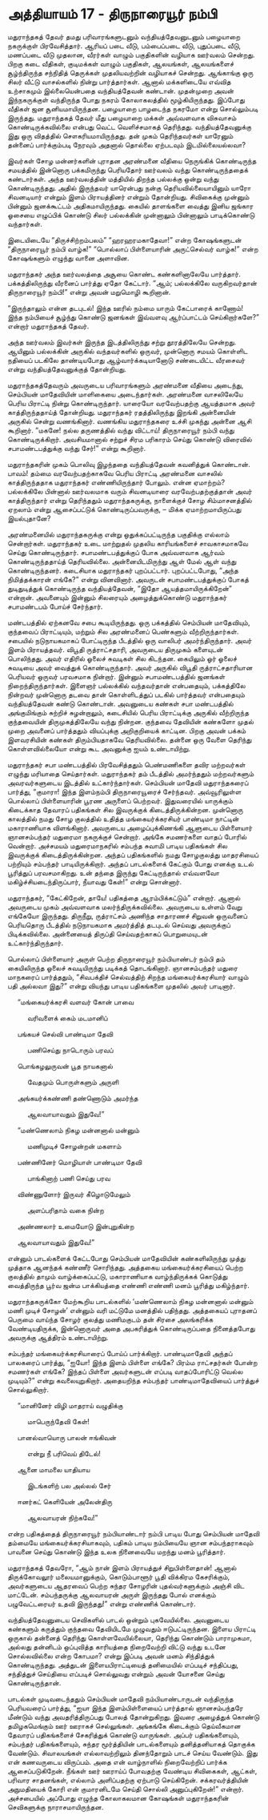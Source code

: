 # அத்தியாயம் 17 - திருநாரையூர் நம்பி

மதுராந்தகத் தேவர் தமது பரிவாரங்களுடனும் வந்தியத்தேவனுடனும் பழையாறை நகருக்குள் பிரவேசித்தார். ஆரியப் படை வீடு, பம்பைப்படை வீடு, புதுப்படை வீடு, மணப்படை வீடு முதலான, வீரர்கள் வாழும் பகுதிகளின் வழியாக ஊர்வலம் சென்றது. பிறகு கடை வீதிகள், குடிமக்கள் வாழும் பகுதிகள், ஆலயங்கள், ஆலயங்களைச் சூழ்ந்திருந்த சந்நிதித் தெருக்கள் முதலியவற்றின் வழியாகச் சென்றது. ஆங்காங்கு ஒரு சிலர் வீட்டு வாசல்களில் நின்று பார்த்தார்கள். ஆனால் மக்களிடையே எவ்வித உற்சாகமும் இல்லையென்பதை வந்தியத்தேவன் கண்டான். முதன்முறை அவன் இந்நகருக்குள் வந்திருந்த போது நகரம் கோலாகலத்தில் மூழ்கியிருந்தது. இப்போது வீதிகள் ஜன சூனியமாயிருந்தன. பழையாறை பாழடைந்த நகரமோ என்று சொல்லும்படி இருந்தது. மதுராந்தகத் தேவர் மீது பழையாறை மக்கள் அவ்வளவாக விசுவாசம் கொண்டிருக்கவில்லை என்பது வெட்ட வெளிச்சமாகத் தெரிந்தது. வந்தியத்தேவனுக்கு இது ஒரு விதத்தில் சௌகரியமாயிருந்தது. தன் முகம் தெரிந்தவர்கள் யாரேனும் தன்னைப் பார்க்கும்படி நேரவும் அதனால் தொல்லை ஏற்படவும் இடமில்லையல்லவா?

இவர்கள் சோழ மன்னர்களின் புராதன அரண்மனை வீதியை நெருங்கிக் கொண்டிருந்த சமயத்தில் இன்னொரு பக்கமிருந்து பெரியதோர் ஊர்வலம் வந்து கொண்டிருந்ததைக் கண்டார்கள். அந்த ஊர்வலத்தின் மத்தியில் திறந்த பல்லக்கு ஒன்று வந்து கொண்டிருந்தது. அதில் இருந்தவர் யாரென்பது நன்கு தெரியவில்லையாயினும் யாரோ சிவனடியார் என்றும் இளம் பிராயத்தினர் என்றும் தோன்றியது. சிவிகைக்கு முன்னும் பின்னும் ஜனக்கூட்டம் அதிகமாயிருந்தது. கையில் தாளங்களை வைத்து இனிய ஜங்கார ஓசையை எழுப்பிக் கொண்டு சிலர் பல்லக்கின் முன்னாலும் பின்னாலும் பாடிக்கொண்டு வந்தார்கள்.

இடையிடையே &#8220;திருச்சிற்றம்பலம்&#8221; &#8220;ஹரஹரமகாதேவா!&#8221; என்ற கோஷங்களுடன் &#8220;திருநாரையூர் நம்பி வாழ்க!&#8221; &#8220;பொல்லாப் பிள்ளையாரின் அருட்செல்வர் வாழ்க!&#8221; என்ற கோஷங்களும் எழுந்து வானை அளாவின.

மதுராந்தகர் அந்த ஊர்வலத்தை அசூயை கொண்ட கண்களினாலேயே பார்த்தார். பக்கத்திலிருந்து வீரனைப் பார்த்து ஏதோ கேட்டார். &#8220;ஆம்; பல்லக்கிலே வருகிறவர்தான் திருநாரையூர் நம்பி!&#8221; என்று அவன் மறுமொழி கூறினான்.

&#8220;இருந்தாலும் என்ன தடபுடல்! இந்த ஊரில் நம்மை யாரும் கேட்பாரைக் காணோம்! இந்த நம்பியைச் சூழ்ந்து கொண்டு ஜனங்கள் இவ்வளவு ஆர்ப்பாட்டம் செய்கிறார்களே?&#8221; என்றார் மதுராந்தகத் தேவர்.

அந்த ஊர்வலம் இவர்கள் இருந்த இடத்திலிருந்து சற்று தூரத்திலேயே சென்றது. ஆயினும் பல்லக்கின் அருகில் வந்தவர்களில் ஒருவர், முன்னொரு சமயம் கொள்ளிட நதியைப் படகிலே தாண்டியபோது ஆழ்வார்க்கடியானோடு சண்டையிட்ட வீரசைவர் என்று வந்தியத்தேவனுக்குத் தோன்றியது.

மதுராந்தகத்தேவரும் அவருடைய பரிவாரங்களும் அரண்மனை வீதியை அடைந்து, செம்பியன் மாதேவியின் மாளிகையை அடைந்தார்கள். அரண்மனை வாசலிலேயே பெரிய பிராட்டி நின்று கொண்டிருந்தார். யாரையோ வரவேற்பதற்கு ஆயத்தமாக அவர் காத்திருந்ததாய்த் தோன்றியது. மதுராந்தகர் ரதத்திலிருந்து இறங்கி அன்னையின் அருகில் சென்று வணங்கினார். வணங்கிய மதுராந்தகரை உச்சி முகந்து அன்னை ஆசி கூறினார். &#8220;மகனே! நல்ல தருணத்தில் வந்து விட்டாய்! திருநாரையூர் நம்பி வந்து கொண்டிருக்கிறார். அவசியமானால் சற்றுச் சிரம பரிகாரம் செய்து கொண்டு விரைவில் சபாமண்டபத்துக்கு வந்து சேர்!&#8221; என்று கூறினார்.

மதுராந்தகரின் முகம் பொலிவு இழந்ததை வந்தியத்தேவன் கவனித்துக் கொண்டான். பாவம்! தம்மை வரவேற்பதற்காகவே பெரிய பிராட்டி அரண்மனை வாசலில் காத்திருந்ததாக மதுராந்தகர் எண்ணியிருந்தார் போலும். என்ன ஏமாற்றம்? பல்லக்கிலே பின்னால் ஊர்வலமாக வரும் சிவனடியாரை வரவேற்பதற்குத்தான் அவர் காத்திருந்தார் என்று தெரிந்ததும் மதுராந்தகருக்கு, நாளைக்குச் சோழ சிம்மாசனத்தில் ஏறலாம் என்று ஆசைப்பட்டுக் கொண்டிருப்பவருக்கு, &#8211; மிக்க ஏமாற்றமாயிருப்பது இயல்புதானே?

அரண்மனையில் மதுராந்தகருக்கு என்று ஒதுக்கப்பட்டிருந்த பகுதிக்கு எல்லாம் சென்றார்கள். மதுராந்தகர் உடை மாற்றுதல் முதலிய காரியங்களைச் சாவகாசமாகவே செய்து கொண்டிருந்தார். சபாமண்டபத்துக்குப் போக அவ்வளவாக ஆர்வம் கொண்டிருந்ததாய்த் தெரியவில்லை. அன்னையிடமிருந்து ஆள் மேல் ஆள் வந்து கொண்டிருந்தனர். கடைசியாக மதுராந்தகர் புறப்பட்டார். புறப்பட்டபோது, &#8220;அந்த நிமித்தக்காரன் எங்கே?&#8221; என்று வினவினார். அவருடன் சபாமண்டபத்துக்குப் போகத் துடிதுடித்துக் கொண்டிருந்த வந்தியத்தேவன், &#8220;இதோ ஆயத்தமாயிருக்கிறேன்&#8221; என்றான். அவனையும் இன்னும் சிலரையும் அழைத்துக்கொண்டு மதுராந்தகர் சபாமண்டபம் போய்ச் சேர்ந்தார்.

மண்டபத்தில் ஏற்கனவே சபை கூடியிருந்தது. ஒரு பக்கத்தில் செம்பியன் மாதேவியும், குந்தவைப் பிராட்டியும், மற்றும் சில அரண்மனைப் பெண்களும் வீற்றிருந்தார்கள். சபையில் நடுநாயகமாகப் போட்டிருந்த பீடத்தில் ஒரு வாலிபர் அமர்ந்திருந்தார். அவர் இளம் பிராயத்தவர். விபூதி ருத்ராட்சதாரி, அவருடைய திருமுகம் களையுடன் பொலிந்தது. அவர் எதிரில் ஓலைச் சுவடிகள் சில கிடந்தன. கையிலும் ஓர் ஓலைச் சுவடியை அவர் வைத்துக் கொண்டிருந்தார். அவர் அருகில் விபூதி ருத்ராட்சதாரியான பெரியவர் ஒருவர் பரவசமாக நின்றார். இன்னும் சபாமண்டபத்தில் ஜனங்கள் நிறைந்திருந்தார்கள். இளைஞர் பல்லக்கில் வந்தவர்தான் என்பதையும், பக்கத்திலே நின்றவர் முன்னொரு தடவை தான் கொள்ளிடத்துப் படகில் பார்த்தவர் என்பதையும் வந்தியத்தேவன் கண்டு கொண்டான். அவனுடைய கண்கள் சபா மண்டபத்தில் அங்குமிங்கும் சுற்றிச் சுழன்றாலும், கடைசியில் பெரிய பிராட்டிக்கு அருகில் வீற்றிருந்த குந்தவையின் திருமுகத்திலேயே வந்து நின்றன. குந்தவை தேவியின் கண்களோ முதல் முறை அவனைப் பார்த்ததும் வியப்புக்கு அறிகுறியைக் காட்டின. பிறகு அவன் பக்கம் இளவரசியின் கண்கள் திரும்பியதாகவே தெரியவில்லை. தன்னை ஒரு வேளை தெரிந்து கொள்ளவில்லையோ என்று கூட அவனுக்கு ஐயம் உண்டாயிற்று.

மதுராந்தகர் சபா மண்டபத்தில் பிரவேசித்ததும் பெண்மணிகளை தவிர மற்றவர்கள் எழுந்து மரியாதை செய்தார்கள். மதுராந்தகர் தம் பீடத்தில் அமர்ந்ததும் மற்றவர்களும் அவரவர்களுடைய இடத்தில் உட்கார்ந்தார்கள். செம்பியன் மாதேவி மதுராந்தகரைப் பார்த்து, &#8220;குமாரா! இந்த இளம்நம்பி திருநாரையூரைச் சேர்ந்தவர். அவ்வூரிலுள்ள பொல்லாப் பிள்ளையாரின் பூரண அருளைப் பெற்றவர். இதுவரையில் யாருக்கும் கிடைக்காத தேவாரப் பதிகங்கள் சில இவருக்குக் கிடைத்திருக்கின்றன. முன்னொரு காலத்தில் நமது சோழ குலத்தில் உதித்த மங்கையர்க்கரசியர் பாண்டிமா நாட்டின் மகாராணியாக விளங்கினார். அவருடைய அழைப்புக்கிணங்கி ஆளுடைய பிள்ளையார் ஞானசம்பந்தர் மதுரைமா நகருக்குச் சென்றார். அங்கே சமணர்களை வாதப் போரில் வென்றார். அச்சமயம் மதுரைமாநகரில் சம்பந்த சுவாமி பாடிய பதிகங்கள் சில இவருக்குக் கிடைத்திருக்கின்றன. அந்தப் பதிகங்களில் நமது சோழகுலத்து மாதரசியைப் பற்றியும் சம்பந்தர் பாடியிருக்கிறார். அந்தப் பாடல்களைக் கேட்கும் போது எனக்கு உடல் பூரித்துப் பரவசமாகிறது. உன் தந்தை இருந்து கேட்டிருந்தால் எவ்வளவோ மகிழ்ச்சியடைந்திருப்பார், நீயாவது கேள்!&#8221; என்று சொன்னார்.

மதுராந்தகர், &#8220;கேட்கிறேன், தாயே! பதிகத்தை ஆரம்பிக்கட்டும்&#8221; என்றார். ஆனால் அவருடைய முகம் அவ்வளவாக மலர்ந்திருக்கவில்லை. அவருடைய உள்ளம் வேறு எங்கேயோ இருந்தது. திருநீறு, ருத்ராட்சம் அணிந்த சாதாரணச் சிறுவன் ஒருவனைப் பெரியதொரு பீடத்தில் நடுநாயகமாக அமர்த்தித் தடபுடல் செய்வது அவருக்குப் பிடிக்கவில்லை. அன்னையைத் திருப்தி செய்வதற்காகப் பொறுமையுடன் உட்கார்ந்திருந்தார்.

பொல்லாப் பிள்ளையார் அருள் பெற்ற திருநாரையூர் நம்பியாண்டர் நம்பி தம் கையிலிருந்த ஓலைச் சுவடியிருந்து படிக்கத் தொடங்கினார். ஞானசம்பந்தர் மதுரை மாநகரைப் பார்த்ததும், &#8220;சிவபக்திச் செல்வத்திற் சிறந்த மங்கையர்க்கரசியார் வாழும் பதி அல்லவா இது?&#8221; என்று வியந்து பாடிய பதிகங்களை முதலில் அவர் பாடினார்.<div class = "quote-song">      &#8220;மங்கையர்க்கரசி வளவர் கோன் பாவை


  
          வரிவளைக் கைம் மடமானிப்
  
     பங்கயச் செல்வி பாண்டிமா தேவி
  
          பணிசெய்து நாடொரும் பரவப்
  
     பொங்கழலுருவன் பூத நாயகனால்
  
          வேதமும் பொருள்களும் அருளி
  
     அங்கயர்க்கண்ணி தண்ணொடும் அமர்ந்த
  
          ஆலவாயாவதும் இதுவே!&#8221;
  
     &#8220;மண்ணெலாம் நிகழ மன்னனால் மன்னும்
  
          மணிமுடிச் சோழன்றன் மகளாம்
  
     பண்ணினேர் மொழியாள் பாண்டிமா தேவி
  
          பாங்கினாற் பணி செய்து பரவ
  
     விண்ணுளோர் இருவர் கீழொடுமேலும்
  
          அளப்பரிதாம் வகை நின்ற
  
     அண்ணலார் உமையோடு இன்புறுகின்ற
  
     ஆலவாயாவதும் இதுவே!&#8221; </div> 

என்னும் பாடல்களைக் கேட்டபோது செம்பியன் மாதேவியின் கண்களிலிருந்து முத்து முத்தாக ஆனந்தக் கண்ணீர் சொரிந்தது. அத்தகைய மங்கையர்க்கரசியைப் பெற்ற குலத்தில் தாமும் வாழ்க்கைப்பட்டு, மகாராணியாக வாழ்ந்திருக்கக் கொடுத்து வைத்திருந்த பூர்வ ஜன்ம பாக்கியத்தை எண்ணி எண்ணி மனம் பூரித்து மகிழ்ந்தார்.

மதுராந்தகருக்கோ மேற்கூறிய பாடல்களில் &#8216;மண்ணெலாம் நிகழ மன்னனால் மன்னும் மணி முடிச் சோழன்&#8217; என்னும் வரி மட்டுமே மனத்தில் பதிந்தது. அத்தகையப் புராதனப் பெருமை வாய்ந்த சோழர் குலத்து மணிமகுடம் தன் சிரசை அலங்கரிக்க வேண்டியதிருக்க, இன்னொருவர் அதை அபகரித்துக் கொண்டிருப்பதை நினைத்தபோது அவருக்கு ஆத்திரம் உண்டாயிற்று.

சம்பந்தர் மங்கையர்க்கரசியாரைப் போய்ப் பார்க்கிறார். பாண்டிமாதேவி அந்தப் பாலகரைப் பார்த்து, &#8220;ஐயோ! இந்த இளம் பிள்ளை எங்கே? பிரம்ம ராட்சதர்கள் போன்ற சமணர்கள் எங்கே? இந்தப் பிள்ளை அவர்களுடன் எப்படி வாதப்போரிட்டு வெல்ல முடியும்?&#8221; என்று கவலையுறுகிறார். அதையறிந்த சம்பந்தர் பாண்டிமாதேவியைப் பார்த்துச் சொல்லுகிறார்.<div class = "quote-song">      &#8220;மானினேர் விழி மாதராய் வழுதிக்கு


  
          மாபெருந்தேவி கேள்!
  
     பானல்வாயொரு பாலன் ஈங்கிவன்
  
          என்று நீ பரிவெய் திடேல்!
  
     ஆனை மாமலை யாதியாய
  
          இடங்களிற் பல அல்லல் சேர்
  
     ஈனர்கட் கெளியேன் அலேன்திரு
  
          ஆலவாயரன் நிற்கவே!&#8221; </div> 

என்ற பதிகத்தைத் திருநாரையூர் நம்பியாண்டார் நம்பி பாடிய போது செம்பியன் மாதேவி தம்மையே மங்கையர்க்கரசியாகவும், பதிகம் பாடிய நம்பியையே ஞான சம்பந்தராகவும் பாவனை செய்து கொண்டு இந்த உலக நினைவையே மறந்து மனம் பூரித்தார்.

மதுராந்தகத் தேவரோ, &#8220;ஆம் நான் இளம் பிராயத்துச் சிறுபிள்ளைதான்! ஆனால் திருக்கோவலூர் மலையமானுக்கும், கொடும்பாளூர் பூதி விக்கிரம கேசரிக்கும், அவர்களுடைய ஆதரவைப் பெற்ற சுந்தர சோழரின் புதல்வர்களுக்கும் அஞ்சி விட மாட்டேன். சம்பந்தருக்கு ஆலவாயரன் அருள் இருந்தது போல் எனக்கும் பழுவேட்டரையர் உதவி இருந்தது!&#8221; என்று எண்ணிக் கொண்டார்.

வந்தியத்தேவனுடைய செவிகளில் பாடல் ஒன்றும் புகவேயில்லை. அவனுடைய கண்களும் கருத்தும் குந்தவை தேவியிடமே முழுவதும் ஈடுபட்டிருந்தன. இளைய பிராட்டி ஒருகால் தன்னைத் தெரிந்து கொள்ளவேயில்லையா, தெரிந்து கொண்டும் பாராமுகமா, அல்லது தன்னிடம் ஒப்புவித்த காரியத்தை நிறைவேற்றி விட்டு வந்து உடனே சொல்லவில்லை என்ற கோபமா? என்று இப்படி அவன் மனம் சிந்தித்துக் கொண்டிருந்தது. அத்துடன் இளையபிராட்டியைத் தனிமையில் எப்படிச் சந்திப்பது, சந்தித்துச் செய்தியை எப்படிச் சொல்லுவது என்றும் அவன் யோசனை செய்து கொண்டிருந்தான்.

பாடல்கள் முடிவடைந்ததும் செம்பியன் மாதேவி நம்பியாண்டாருடன் வந்திருந்த பெரியவரைப் பார்த்து, &#8220;ஐயா இந்த இளம்பிள்ளையைப் பார்த்தால் ஞானசம்பந்தரே மீண்டும் வந்து அவதரித்திருப்பது போலத் தோன்றுகிறது. இவரை அழைத்துக் கொண்டு தமிழகமெங்கும் ஊர் ஊராகச் செல்லுங்கள். அங்கங்கே கிடைக்கும் தெய்வீகமான தேவாரப் பதிகங்களைச் சேகரித்துக் கொண்டு வாருங்கள். அப்பர் பதிகங்களையும், சம்பந்தர் பதிகங்களையும், சுந்தர மூர்த்தியின் பாடல்களையும் தனித்தனியாகத் தொகுக்க வேண்டும். சிவாலயங்கள் எல்லாவற்றிலும் தினந்தோறும் பாடச் செய்ய வேண்டும். இது என் கணவருடைய விருப்பம். அதை என் வாழ்நாளில் நிறைவேற்றிப் பார்க்க ஆசைப்படுகிறேன். நீங்கள் ஊர் ஊராய்ப் போவதற்கு வேண்டிய சிவிகைகள், ஆட்கள், பரிவார சாதனங்கள், எல்லாம் அளிப்பதற்கு ஏற்பாடு செய்கிறேன். சக்கரவர்த்தியின் அநுமதியைக் கோரி என் குமாரனிடமே செய்தி சொல்லி அனுப்புகிறேன்!&#8221; என்றார். அச்சபையில் அப்போது எழுந்த கோலாகலமான கோஷங்கள் மதுராந்தகரின் செவிகளுக்கு நாராசமாயிருந்தன.